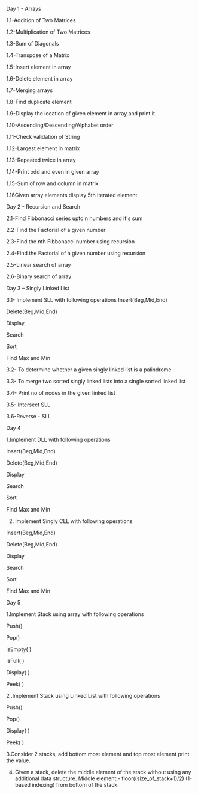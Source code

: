 Day 1 - Arrays

1.1-Addition of Two Matrices

1.2-Multiplication of Two Matrices

1.3-Sum of Diagonals

1.4-Transpose of a Matrix

1.5-Insert element in array

1.6-Delete element in array

1.7-Merging arrays

1.8-Find duplicate element

1.9-Display the location of given element in array and print it

1.10-Ascending/Descending/Alphabet order

1.11-Check validation of String

1.12-Largest element in matrix

1.13-Repeated twice in array

1.14-Print odd and even in given array

1.15-Sum of row and column in matrix

1.16Given array elements display 5th iterated element


Day 2 - Recursion and Search

2.1-Find Fibbonacci series upto n numbers and it's sum

2.2-Find the Factorial of a given number

2.3-Find the nth Fibbonacci number using recursion

2.4-Find the Factorial of a given number using recursion

2.5-Linear search of array

2.6-Binary search of array

Day 3 – Singly Linked List

3.1-	Implement SLL with following operations
Insert(Beg,Mid,End)

Delete(Beg,Mid,End)

Display

Search

Sort

Find Max and Min

3.2-	To determine whether a given singly linked list is a palindrome
   
3.3-	To merge two sorted singly linked lists into a single sorted linked list
	
3.4-	Print no of nodes in the given linked list
	
3.5-	Intersect SLL
	
3.6-Reverse - SLL

Day 4

1.Implement DLL with following operations

Insert(Beg,Mid,End)

Delete(Beg,Mid,End)

Display

Search

Sort

Find Max and Min

2. Implement Singly CLL with following operations
 
Insert(Beg,Mid,End)

Delete(Beg,Mid,End)

Display

Search

Sort

Find Max and Min

Day 5

1.Implement Stack using array with following operations

Push()

Pop()

isEmpty( )

isFull( )

Display( )

Peek( )

2 .Implement Stack using Linked List with following operations

Push()

Pop()

Display( )

Peek( )

3.Consider 2 stacks, add bottom most element and top most element print the value.

4. Given a stack, delete the middle element of the stack without using any additional data structure.
Middle element:- floor((size_of_stack+1)/2) (1-based indexing) from bottom of the stack.
